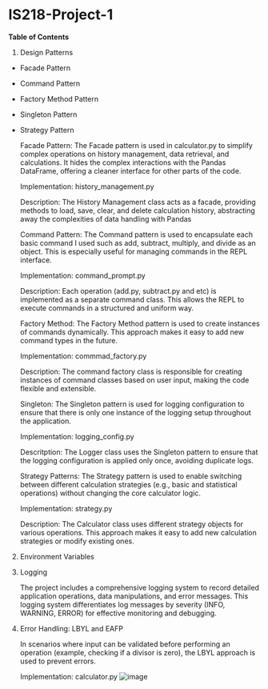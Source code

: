 # IS218-Project-1

**Table of Contents**

1. Design Patterns

- Facade Pattern
- Command Pattern
- Factory Method Pattern
- Singleton Pattern
- Strategy Pattern
   
   Facade Pattern: The Facade pattern is used in calculator.py to simplify complex operations on history management, data retrieval, and calculations. It hides the complex interactions with the Pandas DataFrame, offering a cleaner interface for other parts of the code.
  
  Implementation: history_management.py
  
  Description: The History Management class acts as a facade, providing methods to load, save, clear, and delete calculation history, abstracting away the complexities of data handling with Pandas
   
   Command Pattern: The Command pattern is used to encapsulate each basic command I used such as add, subtract, multiply, and divide as an object. This is especially useful for managing commands in the REPL interface.
  
  Implementation: command_prompt.py
  
  Description: Each operation (add.py, subtract.py and etc) is implemented as a separate command class. This allows the REPL to execute commands in a structured and 
 uniform way.
   
   Factory Method: The Factory Method pattern is used to create instances of commands dynamically. This approach makes it easy to add new command types in the future.

   Implementation: commmad_factory.py

   Description: The command factory class is responsible for creating instances of command classes based on user input, making the code flexible and extensible.
   
   Singleton: The Singleton pattern is used for logging configuration to ensure that there is only one instance of the logging setup throughout the application.

   Implementation: logging_config.py

   Descritption: The Logger class uses the Singleton pattern to ensure that the logging configuration is applied only once, avoiding duplicate logs.
   
   Strategy Patterns: The Strategy pattern is used to enable switching between different calculation strategies (e.g., basic and statistical operations) without changing the core calculator logic.

    Implementation: strategy.py

    Description: The Calculator class uses different strategy objects for various operations. This approach makes it easy to add new calculation strategies or modify existing ones.
   
2. Environment Variables
   
3. Logging
   
   The project includes a comprehensive logging system to record detailed application operations, data manipulations, and error messages. This logging system differentiates log messages by severity (INFO, WARNING, ERROR) for effective monitoring and debugging.
   
   
4. Error Handling: LBYL and EAFP
   
   In scenarios where input can be validated before performing an operation (example, checking if a divisor is zero), the LBYL approach is used to prevent errors.

   Implementation: calculator.py
   ![image](https://github.com/user-attachments/assets/316aeaa6-943e-4cab-835b-3ad5bc474f6b)

